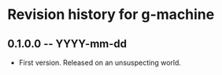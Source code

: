 # Revision history for g-machine

## 0.1.0.0  -- YYYY-mm-dd

* First version. Released on an unsuspecting world.
